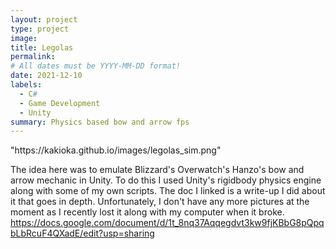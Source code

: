 ```yaml
---
layout: project
type: project
image: 
title: Legolas
permalink: 
# All dates must be YYYY-MM-DD format!
date: 2021-12-10
labels:
  - C#
  - Game Development
  - Unity
summary: Physics based bow and arrow fps
---
```


<div class="ui small rounded images">
"https://kakioka.github.io/images/legolas_sim.png"
</div>

The idea here was to emulate Blizzard's Overwatch's Hanzo's bow and arrow mechanic in Unity. To do this I used Unity's rigidbody physics engine along with some of my own scripts.
The doc I linked is a write-up I did about it that goes in depth. Unfortunately, I don't have any more pictures at the moment as I recently lost it along with my computer when it broke. 
https://docs.google.com/document/d/1t_8nq37Aqqegdvt3kw9fjKBbG8pQpqbLbRcuF4QXadE/edit?usp=sharing

